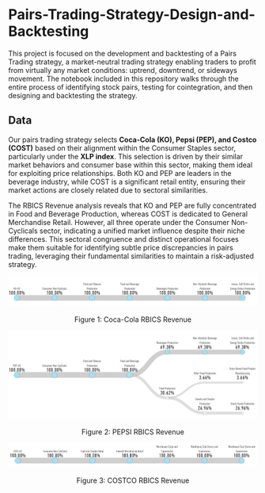 # Pairs-Trading-Strategy-Design-and-Backtesting

This project is focused on the development and backtesting of a Pairs Trading strategy, a market-neutral trading strategy enabling traders to profit from virtually any market conditions: uptrend, downtrend, or sideways movement. The notebook included in this repository walks through the entire process of identifying stock pairs, testing for cointegration, and then designing and backtesting the strategy.


## Data

Our pairs trading strategy selects **Coca-Cola (KO), Pepsi (PEP), and Costco (COST)** based on their alignment within the Consumer Staples sector, particularly under the **XLP index**. This selection is driven by their similar market behaviors and consumer base within this sector, making them ideal for exploiting price relationships. Both KO and PEP are leaders in the beverage industry, while COST is a significant retail entity, ensuring their market actions are closely related due to sectoral similarities.

The RBICS Revenue analysis reveals that KO and PEP are fully concentrated in Food and Beverage Production, whereas COST is dedicated to General Merchandise Retail. However, all three operate under the Consumer Non-Cyclicals sector, indicating a unified market influence despite their niche differences. This sectoral congruence and distinct operational focuses make them suitable for identifying subtle price discrepancies in pairs trading, leveraging their fundamental similarities to maintain a risk-adjusted strategy.

<div align="center">
  <img src="./src_img/KO_RBICS_Rev.png" width="650">
  <p>Figure 1: Coca-Cola RBICS Revenue</p>

  <img src="./src_img/PEP_RBICS_Rev.png" width="650">
  <p>Figure 2: PEPSI RBICS Revenue</p>

  <img src="./src_img/COST_RBICS_Rev.png" width="650">
  <p>Figure 3: COSTCO RBICS Revenue</p>
</div>